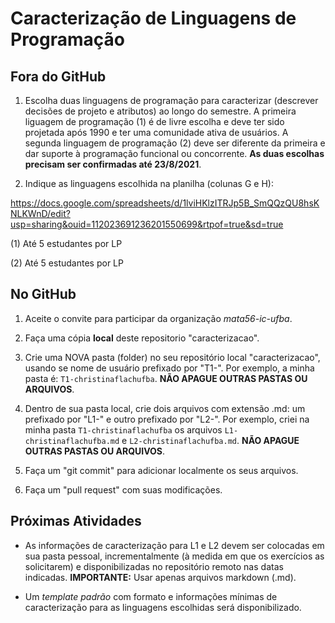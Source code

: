 # Caracterização de Linguagens de Programação

## Fora do GitHub

1. Escolha duas linguagens de programação para caracterizar (descrever decisões de projeto e atributos) ao longo do semestre. 
A primeira liguagem de programação (1) é de livre escolha e deve ter sido projetada após 1990 e ter uma comunidade ativa de usuários. 
A segunda linguagem de programação (2) deve ser diferente da primeira e dar suporte à programação funcional ou concorrente. 
__As duas escolhas precisam ser confirmadas até 23/8/2021__.

2. Indique as linguagens escolhida na planilha (colunas G e H):

https://docs.google.com/spreadsheets/d/1lviHKlzITRJp5B_SmQQzQU8hsKNLKWnD/edit?usp=sharing&ouid=112023691236201550699&rtpof=true&sd=true

  (1) Até 5 estudantes por LP

  (2) Até 5 estudantes por LP

## No GitHub

1. Aceite o convite para participar da organização _mata56-ic-ufba_.

2. Faça uma cópia __local__ deste repositorio "caracterizacao".

3. Crie uma NOVA pasta (folder) no seu repositório local "caracterizacao", usando se nome de usuário prefixado por "T1-". Por exemplo, a minha pasta é:
```T1-christinaflachufba```. __NÃO APAGUE OUTRAS PASTAS OU ARQUIVOS__.

4. Dentro de sua pasta local, crie dois arquivos com extensão .md:  um prefixado por "L1-" e outro prefixado por "L2-". Por exemplo, criei na minha pasta 
```T1-christinaflachufba``` os arquivos ```L1-christinaflachufba.md``` e ```L2-christinaflachufba.md```. __NÃO APAGUE OUTRAS PASTAS OU ARQUIVOS__.

5. Faça um "git commit" para adicionar localmente os seus arquivos.

6. Faça um "pull request" com suas modificações.

## Próximas Atividades 

- As informações de caracterização para L1 e L2 devem ser colocadas em sua pasta pessoal, incrementalmente (à medida em que os exercícios as solicitarem) 
e disponibilizadas no repositório remoto nas datas indicadas. __IMPORTANTE:__ Usar apenas arquivos markdown (.md).

- Um _template padrão_ com formato e informações mínimas de caracterização para as linguagens escolhidas será disponibilizado.
